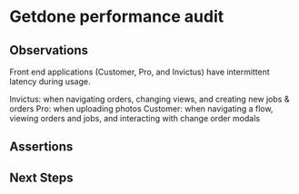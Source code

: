 # Getdone performance audit

## Observations

Front end applications (Customer, Pro, and Invictus) have intermittent latency during usage.

Invictus: when navigating orders, changing views, and creating new jobs & orders
Pro: when uploading photos
Customer: when navigating a flow, viewing orders and jobs, and interacting with change order modals

## Assertions

## Next Steps
